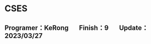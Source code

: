 # CSES
## Programer：KeRong &nbsp;&nbsp;&nbsp;&nbsp;&nbsp;&nbsp;Finish：9 &nbsp;&nbsp;&nbsp;&nbsp;&nbsp;&nbsp;Update：2023/03/27
